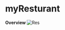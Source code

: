 # myResturant
**Overview**
![Res](https://s3.amazonaws.com/assets.mockflow.com/app/wireframepro/company/C383c6c2c317d433b9225feb0ccf7795f/projects/Mu01kscHuqb/pages/827e57f028804f1db8f4ee521da11469/image/827e57f028804f1db8f4ee521da11469.png?1710344026949)